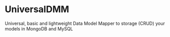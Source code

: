 # UniversalDMM
Universal, basic and lightweight Data Model Mapper to storage (CRUD) your models in MongoDB and MySQL
